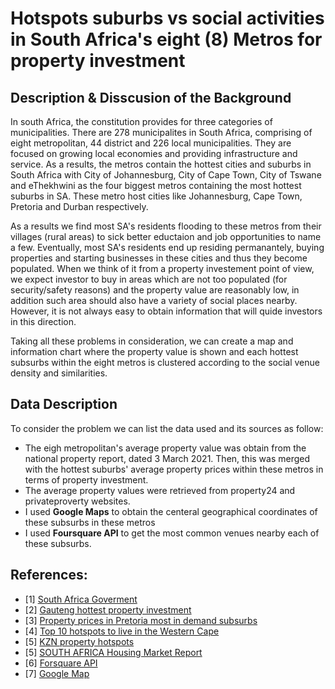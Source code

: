 # Hotspots suburbs vs social activities in South Africa's eight (8) Metros for property investment
## Description & Disscusion of the Background
In south Africa, the constitution provides for three categories of municipalities. There are 278 municipalites in South Africa, comprising of eight metropolitan, 44 district and 226 local municipalities. They are focused on growing local economies and providing infrastructure and service. As a results, the metros contain the hottest cities and suburbs in South Africa with City of Johannesburg, City of Cape Town, City of Tswane and eThekhwini as the four biggest metros containing the most hottest suburbs in SA. These metro host cities like Johannesburg, Cape Town, Pretoria and Durban respectively.

As a results we find most SA's residents flooding to these metros from their villages (rural areas) to sick better eductaion and job opportunities to name a few. Eventually, most SA's residents end up residing permanantely, buying properties and starting businesses in these cities and thus they become populated. When we think of it from a property investement point of view, we expect investor to buy in areas which are not too populated (for security/safety reasons) and the property value are reasonably low, in addition such area should also have a variety of social places nearby. However, it is not always easy to obtain information that will quide investors in this direction.

Taking all these problems in consideration, we can create a map and information chart where the property value is shown and each hottest subsurbs within the eight metros is clustered according to the social venue density and similarities.

## Data Description

To consider the problem we can list the data used and its sources as follow:

* The eigh metropolitan's average property value was obtain from the national property report, dated 3 March 2021. Then, this was merged with the hottest suburbs' average property prices within these metros in terms of property investment.
* The average property values were retrieved from property24 and privateproverty websites.
* I used **Google Maps** to obtain the centeral geographical coordinates of these subsurbs in these metros
* I used **Foursquare API** to get the most common venues nearby each of these subsurbs.

## References:
* [1] [South Africa Goverment](https://www.gov.za/about-government/government-system/local-government)
* [2] [Gauteng hottest property investment](https://www.property24.com/articles/8-of-gautengs-hottest-property-investment-areas/28701)
* [3] [Property prices in Pretoria most in demand subsurbs](https://www.privateproperty.co.za/advice/news/articles/property-prices-in-pretorias-most-in-demand-suburbs/6502)
* [4] [Top 10 hotspots to live in the Western Cape](https://www.privateproperty.co.za/advice/news/articles/top-10-hotspots-to-live-in-the-western-cape/6878)
* [5] [KZN property hotspots](https://www.privateproperty.co.za/advice/news/articles/kzn-property-hotspots/7117)
* [5] [SOUTH AFRICA Housing Market Report](https://housingfinanceafrica.org/app/uploads/2021/03/Citymark-National-Property-Market-Report-3-March-2021-FINAL.pdf)
* [6] [Forsquare API](https://developer.foursquare.com/)
* [7] [Google Map](https://www.google.com/maps/)
